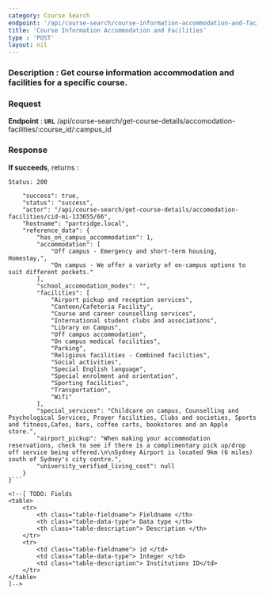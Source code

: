```yaml
---
category: Course Search
endpoint: '/api/course-search/course-information-accommodation-and-facilities/:course_id/:campus_id'
title: 'Course Information Accommodation and Facilities'
type : 'POST'
layout: nil
---
```

### **Description** : Get course information accommodation and facilities for a specific course.

### Request

**Endpoint** : **`URL`** /api/course-search/get-course-details/accomodation-facilities/:course_id/:campus_id

### Response

**If succeeds**, returns : 

```Status: 200```

```{
    "success": true,
    "status": "success",
    "actor": "/api/course-search/get-course-details/accomodation-facilities/cid-mi-133655/66",
    "hostname": "partridge.local",
    "reference_data": {
        "has_on_campus_accommodation": 1,
        "accommodation": [
            "Off campus - Emergency and short-term housing, Homestay,",
            "On campus - We offer a variety of on-campus options to suit different pockets."
        ],
        "school_accomodation_modes": "",
        "facilities": [
            "Airport pickup and reception services",
            "Canteen/Cafeteria Facility",
            "Course and career counselling services",
            "International student clubs and associations",
            "Library on Campus",
            "Off campus accommodation",
            "On campus medical facilities",
            "Parking",
            "Religious facilities - Combined facilities",
            "Social activities",
            "Special English language",
            "Special enrolment and orientation",
            "Sporting facilities",
            "Transportation",
            "Wifi"
        ],
        "special_services": "Childcare on campus, Counselling and Psychological Services, Prayer facilities, Clubs and societies, Sports and fitness,Cafes, bars, coffee carts, bookstores and an Apple store.",
        "airport_pickup": "When making your accommodation reservations, check to see if there is a complimentary pick up/drop off service being offered.\n\nSydney Airport is located 9km (6 miles) south of Sydney's city centre.",
        "university_verified_living_cost": null
    }
}```

<!--[ TODO: Fields
<table>
	<tr>
		<th class="table-fieldname"> Fieldname </th>
		<th class="table-data-type"> Data type </th>
		<th class="table-description"> Description </th>
	</tr>
	<tr>
		<td class="table-fieldname"> id </td>
		<td class="table-data-type"> Integer </td>
		<td class="table-description"> Institutions ID</td>
	</tr>  
</table>
]-->